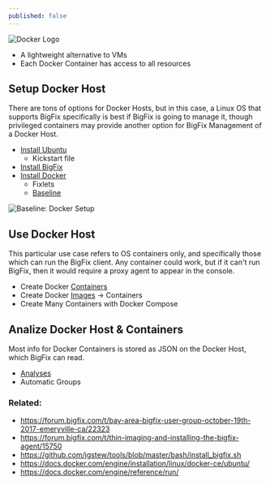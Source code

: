 ```yaml
---
published: false
---
```


![Docker Logo](https://camo.githubusercontent.com/3482fc32e1f4cad0c44039c8f01e1e270e6894ee/687474703a2f2f692e696d6775722e636f6d2f4b6764574c64682e706e67)

- A lightweight alternative to VMs
- Each Docker Container has access to all resources

## Setup Docker Host

There are tons of options for Docker Hosts, but in this case, a Linux OS that supports BigFix specifically is best if BigFix is going to manage it, though privileged containers may provide another option for BigFix Management of a Docker Host.

- [Install Ubuntu](https://forum.bigfix.com/t/thin-imaging-and-installing-the-bigfix-agent/15750)
  - Kickstart file
- [Install BigFix](https://github.com/jgstew/tools/blob/master/bash/install_bigfix.sh)
- [Install Docker](https://docs.docker.com/engine/installation/linux/docker-ce/ubuntu/)
  - Fixlets
  - [Baseline](https://github.com/jgstew/bigfix-content/blob/master/baselines/Docker%20Setup%20-%20Ubuntu.bes)

![Baseline: Docker Setup](http://jgstew.github.io/images/BFAutomatingDocker/DockerSetupBaseline.png)

## Use Docker Host

This particular use case refers to OS containers only, and specifically those which can run the BigFix client. Any container could work, but if it can't run BigFix, then it would require a proxy agent to appear in the console.

- Create Docker [Containers](https://github.com/jgstew/tools/blob/master/bash/docker_bigfix_client.sh)
- Create Docker [Images](https://github.com/jgstew/tools/blob/master/docker/Dockerfiles/bigfix_ubuntu/Dockerfile) -> Containers
- Create Many Containers with Docker Compose

## Analize Docker Host & Containers

Most info for Docker Containers is stored as JSON on the Docker Host, which BigFix can read.

- [Analyses](https://github.com/jgstew/bigfix-content/blob/master/analyses/Docker%20Host%20Info%20-%20Linux.bes)
- Automatic Groups


### Related:

- https://forum.bigfix.com/t/bay-area-bigfix-user-group-october-19th-2017-emeryville-ca/22323
- https://forum.bigfix.com/t/thin-imaging-and-installing-the-bigfix-agent/15750
- https://github.com/jgstew/tools/blob/master/bash/install_bigfix.sh
- https://docs.docker.com/engine/installation/linux/docker-ce/ubuntu/
- https://docs.docker.com/engine/reference/run/
